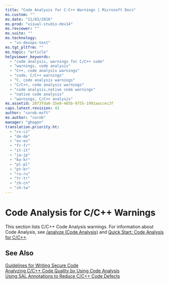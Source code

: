 ```yaml
---
title: "Code Analysis for C-C++ Warnings | Microsoft Docs"
ms.custom: ""
ms.date: "11/03/2016"
ms.prod: "visual-studio-dev14"
ms.reviewer: ""
ms.suite: ""
ms.technology: 
  - "vs-devops-test"
ms.tgt_pltfrm: ""
ms.topic: "article"
helpviewer_keywords: 
  - "code analysis, warnings for C/C++ code"
  - "warnings, code analysis"
  - "C++, code analysis warnings"
  - "code, C/C++ warnings"
  - "C, code analysis warnings"
  - "C/C++, code analysis warnings"
  - "code analysis,native code warnings"
  - "native code analysis"
  - "warnings, C/C++ analysis"
ms.assetid: 28f3fda6-35e8-485b-9755-1991aaccec3f
caps.latest.revision: 41
author: "corob-msft"
ms.author: "corob"
manager: "ghogen"
translation.priority.ht: 
  - "cs-cz"
  - "de-de"
  - "es-es"
  - "fr-fr"
  - "it-it"
  - "ja-jp"
  - "ko-kr"
  - "pl-pl"
  - "pt-br"
  - "ru-ru"
  - "tr-tr"
  - "zh-cn"
  - "zh-tw"
---
```

# Code Analysis for C/C++ Warnings
This section lists C/C++ Code Analysis warnings. For information about Code Analysis, see [/analyze (Code Analysis)](/visual-cpp/build/reference/analyze-code-analysis) and [Quick Start: Code Analysis for C/C++](../code-quality/quick-start-code-analysis-for-c-cpp.md).  
  
## See Also  
 [Guidelines for Writing Secure Code](http://msdn.microsoft.com/en-us/9892fd19-45cd-44b6-9fa8-10f1b5cb6ea4)   
 [Analyzing C/C++ Code Quality by Using Code Analysis](../code-quality/analyzing-c-cpp-code-quality-by-using-code-analysis.md)   
 [Using SAL Annotations to Reduce C/C++ Code Defects](../code-quality/using-sal-annotations-to-reduce-c-cpp-code-defects.md)